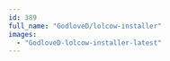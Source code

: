 ```yaml
---
id: 389
full_name: "GodloveD/lolcow-installer"
images: 
  - "GodloveD-lolcow-installer-latest"
---
```

